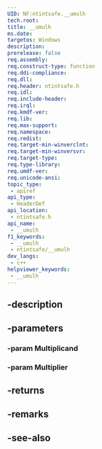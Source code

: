 ```yaml
---
UID: NF:ntintsafe.__umulh
tech.root: 
title: __umulh
ms.date: 
targetos: Windows
description: 
prerelease: false
req.assembly: 
req.construct-type: function
req.ddi-compliance: 
req.dll: 
req.header: ntintsafe.h
req.idl: 
req.include-header: 
req.irql: 
req.kmdf-ver: 
req.lib: 
req.max-support: 
req.namespace: 
req.redist: 
req.target-min-winverclnt: 
req.target-min-winversvr: 
req.target-type: 
req.type-library: 
req.umdf-ver: 
req.unicode-ansi: 
topic_type:
 - apiref
api_type:
 - HeaderDef
api_location:
 - ntintsafe.h
api_name:
 - __umulh
f1_keywords:
 - __umulh
 - ntintsafe/__umulh
dev_langs:
 - c++
helpviewer_keywords:
 - __umulh
---
```


## -description

## -parameters

### -param Multiplicand

### -param Multiplier

## -returns

## -remarks

## -see-also


